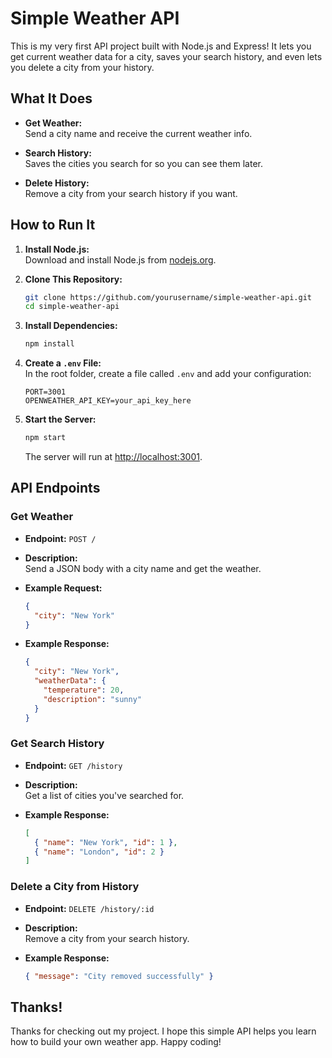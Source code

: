 # Simple Weather API

This is my very first API project built with Node.js and Express! It lets you get current weather data for a city, saves your search history, and even lets you delete a city from your history.

## What It Does

- **Get Weather:**  
  Send a city name and receive the current weather info.
  
- **Search History:**  
  Saves the cities you search for so you can see them later.
  
- **Delete History:**  
  Remove a city from your search history if you want.

## How to Run It

1. **Install Node.js:**  
   Download and install Node.js from [nodejs.org](https://nodejs.org).

2. **Clone This Repository:**

   ~~~bash
   git clone https://github.com/yourusername/simple-weather-api.git
   cd simple-weather-api
   ~~~

3. **Install Dependencies:**

   ~~~bash
   npm install
   ~~~

4. **Create a `.env` File:**  
   In the root folder, create a file called `.env` and add your configuration:

   ~~~dotenv
   PORT=3001
   OPENWEATHER_API_KEY=your_api_key_here
   ~~~

5. **Start the Server:**

   ~~~bash
   npm start
   ~~~

   The server will run at [http://localhost:3001](http://localhost:3001).

## API Endpoints

### Get Weather
- **Endpoint:** `POST /`
- **Description:**  
  Send a JSON body with a city name and get the weather.
- **Example Request:**

   ~~~json
   {
     "city": "New York"
   }
   ~~~

- **Example Response:**

   ~~~json
   {
     "city": "New York",
     "weatherData": {
       "temperature": 20,
       "description": "sunny"
     }
   }
   ~~~

### Get Search History
- **Endpoint:** `GET /history`
- **Description:**  
  Get a list of cities you've searched for.
- **Example Response:**

   ~~~json
   [
     { "name": "New York", "id": 1 },
     { "name": "London", "id": 2 }
   ]
   ~~~

### Delete a City from History
- **Endpoint:** `DELETE /history/:id`
- **Description:**  
  Remove a city from your search history.
- **Example Response:**

   ~~~json
   { "message": "City removed successfully" }
   ~~~

## Thanks!

Thanks for checking out my project. I hope this simple API helps you learn how to build your own weather app. Happy coding!


